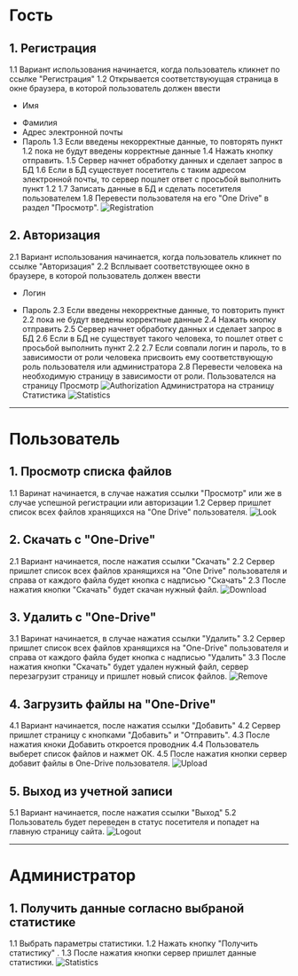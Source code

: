 ﻿# Гость
## 1. Регистрация
   1.1 Вариант использования начинается, когда пользователь кликнет по ссылке "Регистрация"
   1.2 Открывается соответствуюущая страница в окне браузера, в которой пользователь должен ввести
   - Имя
   + Фамилия
   + Адрес электронной почты
   + Пароль
   1.3 Если введены некорректные данные, то повторять пункт 1.2 пока не будут введены корректные данные
   1.4 Нажать кнопку отправить.
   1.5 Сервер начнет обработку данных и сделает запрос в БД
   1.6 Если в БД существует посетитель с таким адресом электронной почты, то сервер пошлет ответ с просьбой выполнить пункт 1.2
   1.7 Записать данные в БД и сделать посетителя пользователем
   1.8 Перевести пользователя на его "One Drive" в раздел "Просмотр".
![Registration](https://github.com/KirillKomarov550503/OneDrive/blob/master/Diagrams/Activity/%D1%80%D0%B5%D0%B3%D0%B8%D1%81%D1%82%D1%80%D0%B0%D1%86%D0%B8%D1%8F.png)

## 2. Авторизация
   2.1 Вариант использования начинается, когда пользователь кликнет по ссылке "Авторизация"
   2.2 Всплывает соответствующее окно в браузере, в которой пользователь должен ввести
   - Логин
   + Пароль
   2.3 Если введены некорректные данные, то повторить пункт 2.2 пока не будут введены корректные данные
   2.4 Нажать кнопку отправить
   2.5 Сервер начнет обработку данных и сделает запрос в БД
   2.6 Если в БД не существует такого человека, то 
   пошлет ответ с просьбой выполнить пункт 2.2 
   2.7 Если совпали логин и пароль, то в зависимости от роли человека присвоить ему соответствующую роль пользователя или администратора 
   2.8 Перевести человека на необходимую страницу в зависимости от роли. Пользователся на страницу Просмотр
![Authorization](https://github.com/KirillKomarov550503/OneDrive/blob/master/Diagrams/Activity/%D0%B0%D0%B2%D1%82%D0%BE%D1%80%D0%B8%D0%B7%D0%B0%D1%86%D0%B8%D1%8F.png)
Администратора на страницу Статистика
![Statistics](https://github.com/KirillKomarov550503/OneDrive/blob/master/Diagrams/Activity/statistics.png) 
---
# Пользователь
## 1. Просмотр списка файлов
   1.1 Варинат начинается, в случае нажатия ссылки "Просмотр" или же в случае успешной регистрации или авторизации
   1.2 Сервер пришлет список всех файлов хранящихся на "One Drive" пользователя.
![Look](https://github.com/KirillKomarov550503/OneDrive/blob/master/Diagrams/Activity/look.png)

## 2. Скачать с "One-Drive"
   2.1 Вариант начинается, после нажатия ссылки "Скачать"
   2.2 Сервер пришлет список всех файлов хранящихся на "One Drive" пользователя и справа от каждого файла будет кнопка с надписью 
   "Скачать"
   2.3 После нажатия кнопки "Скачать" будет скачан нужный файл.
![Download](https://github.com/KirillKomarov550503/OneDrive/blob/master/Diagrams/Activity/download.png)

## 3. Удалить c "One-Drive"
   3.1 Варинат начинается, в случае нажатия ссылки "Удалить"
   3.2 Сервер пришлет список всех файлов хранящихся на "One-Drive" пользователя и справа от каждого файла будет кнопка с надписью 
   "Удалить"
   3.3 После нажатия кнопки "Скачать" будет удален нужный файл, сервер перезагрузит страницу и пришлет новый список файлов.
![Remove](https://github.com/KirillKomarov550503/OneDrive/blob/master/Diagrams/Activity/remove.png)

## 4. Загрузить файлы на "One-Drive"
   4.1 Вариант начинается, после нажатия ссылки "Добавить"
   4.2 Сервер пришлет страницу с кнопками "Добавить" и "Отправить".
   4.3 После нажатия кноки Добавить откроется проводник
   4.4 Пользователь выберет список файлов и нажмет ОК.
   4.5 После нажатия кнопки сервер добавит файлы в One-Drive пользователя.
![Upload](https://github.com/KirillKomarov550503/OneDrive/blob/master/Diagrams/Activity/add.png)

## 5. Выход из учетной записи
   5.1 Вариант начинается, после нажатия ссылки "Выход"
   5.2 Пользователь будет переведен в статус посетителя и попадет на главную страницу сайта.
![Logout](https://github.com/KirillKomarov550503/OneDrive/blob/master/Diagrams/Activity/out.png)

---
# Администратор
## 1. Получить данные согласно выбраной статистике
   1.1 Выбрать параметры статистики.
   1.2 Нажать кнопку "Получить статистику" .
   1.3 После нажатия кнопки сервер пришлет данные статистики.
![Statistics](https://github.com/KirillKomarov550503/OneDrive/blob/master/Diagrams/Activity/statistics.png)

